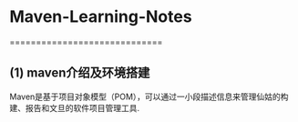 # Maven-Learning-Notes
=============================
##  (1) maven介绍及环境搭建
Maven是基于项目对象模型（POM），可以通过一小段描述信息来管理仙姑的构建、报告和文旦的软件项目管理工具.
